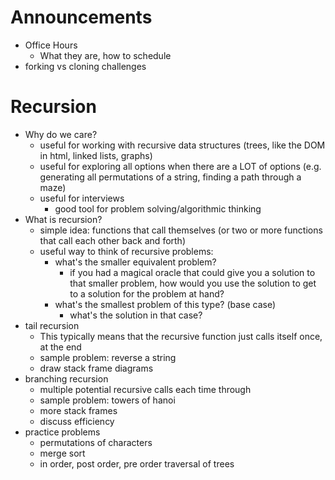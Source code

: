 # Announcements
* Office Hours
  * What they are, how to schedule
* forking vs cloning challenges


# Recursion
  * Why do we care?
    * useful for working with recursive data structures (trees, like the DOM in html, linked lists, graphs)
    * useful for exploring all options when there are a LOT of options (e.g. generating all permutations of a string, finding a path through a maze)
    * useful for interviews
      * good tool for problem solving/algorithmic thinking
  * What is recursion?
    * simple idea: functions that call themselves (or two or more functions that call each other back and forth)
    * useful way to think of recursive problems:
      * what's the smaller equivalent problem?
          * if you had a magical oracle that could give you a solution to that
            smaller problem, how would you use the solution to get to a solution
            for the problem at hand?
      * what's the smallest problem of this type? (base case)
        * what's the solution in that case?
  * tail recursion
    * This typically means that the recursive function just calls itself once, at the end
    * sample problem: reverse a string
    * draw stack frame diagrams
  * branching recursion
    * multiple potential recursive calls each time through
    * sample problem: towers of hanoi
    * more stack frames
    * discuss efficiency
  * practice problems
    * permutations of characters
    * merge sort
    * in order, post order, pre order traversal of trees


